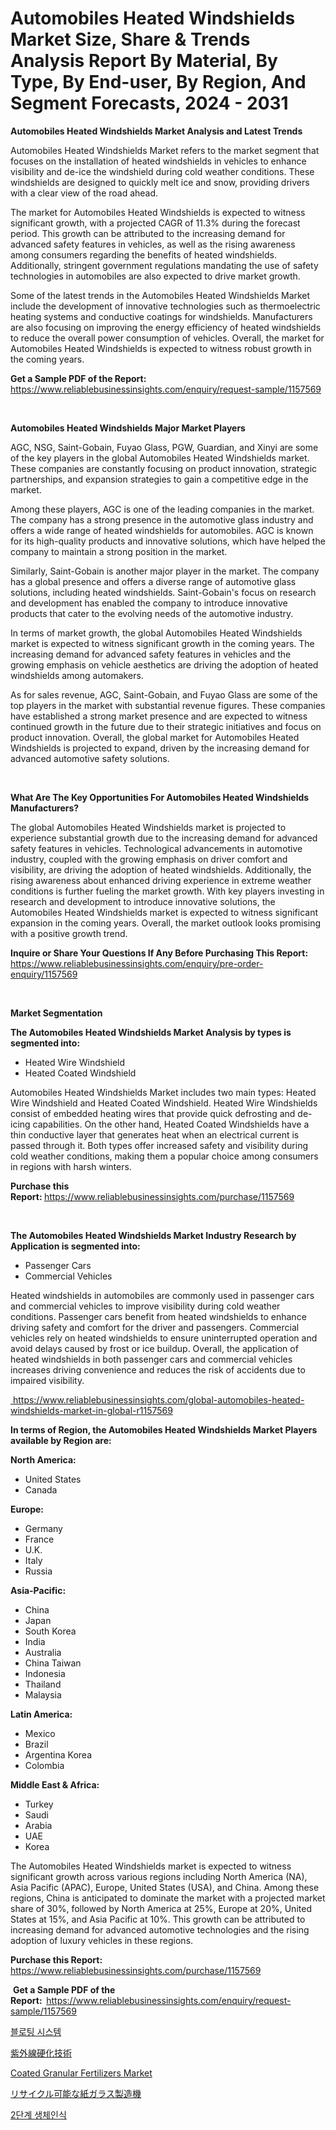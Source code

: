 <p><h1>Automobiles Heated Windshields Market Size, Share & Trends Analysis Report By Material, By Type, By End-user, By Region, And Segment Forecasts, 2024 - 2031</h1></p><p><strong>Automobiles Heated Windshields Market Analysis and Latest Trends</strong></p>
<p><p>Automobiles Heated Windshields Market refers to the market segment that focuses on the installation of heated windshields in vehicles to enhance visibility and de-ice the windshield during cold weather conditions. These windshields are designed to quickly melt ice and snow, providing drivers with a clear view of the road ahead. </p><p>The market for Automobiles Heated Windshields is expected to witness significant growth, with a projected CAGR of 11.3% during the forecast period. This growth can be attributed to the increasing demand for advanced safety features in vehicles, as well as the rising awareness among consumers regarding the benefits of heated windshields. Additionally, stringent government regulations mandating the use of safety technologies in automobiles are also expected to drive market growth.</p><p>Some of the latest trends in the Automobiles Heated Windshields Market include the development of innovative technologies such as thermoelectric heating systems and conductive coatings for windshields. Manufacturers are also focusing on improving the energy efficiency of heated windshields to reduce the overall power consumption of vehicles. Overall, the market for Automobiles Heated Windshields is expected to witness robust growth in the coming years.</p></p>
<p><strong>Get a Sample PDF of the Report:&nbsp;</strong> <a href="https://www.reliablebusinessinsights.com/enquiry/request-sample/1157569">https://www.reliablebusinessinsights.com/enquiry/request-sample/1157569</a></p>
<p>&nbsp;</p>
<p><strong>Automobiles Heated Windshields Major Market Players</strong></p>
<p><p>AGC, NSG, Saint-Gobain, Fuyao Glass, PGW, Guardian, and Xinyi are some of the key players in the global Automobiles Heated Windshields market. These companies are constantly focusing on product innovation, strategic partnerships, and expansion strategies to gain a competitive edge in the market.</p><p>Among these players, AGC is one of the leading companies in the market. The company has a strong presence in the automotive glass industry and offers a wide range of heated windshields for automobiles. AGC is known for its high-quality products and innovative solutions, which have helped the company to maintain a strong position in the market.</p><p>Similarly, Saint-Gobain is another major player in the market. The company has a global presence and offers a diverse range of automotive glass solutions, including heated windshields. Saint-Gobain's focus on research and development has enabled the company to introduce innovative products that cater to the evolving needs of the automotive industry.</p><p>In terms of market growth, the global Automobiles Heated Windshields market is expected to witness significant growth in the coming years. The increasing demand for advanced safety features in vehicles and the growing emphasis on vehicle aesthetics are driving the adoption of heated windshields among automakers.</p><p>As for sales revenue, AGC, Saint-Gobain, and Fuyao Glass are some of the top players in the market with substantial revenue figures. These companies have established a strong market presence and are expected to witness continued growth in the future due to their strategic initiatives and focus on product innovation. Overall, the global market for Automobiles Heated Windshields is projected to expand, driven by the increasing demand for advanced automotive safety solutions.</p></p>
<p>&nbsp;</p>
<p><strong>What Are The Key Opportunities For Automobiles Heated Windshields Manufacturers?</strong></p>
<p><p>The global Automobiles Heated Windshields market is projected to experience substantial growth due to the increasing demand for advanced safety features in vehicles. Technological advancements in automotive industry, coupled with the growing emphasis on driver comfort and visibility, are driving the adoption of heated windshields. Additionally, the rising awareness about enhanced driving experience in extreme weather conditions is further fueling the market growth. With key players investing in research and development to introduce innovative solutions, the Automobiles Heated Windshields market is expected to witness significant expansion in the coming years. Overall, the market outlook looks promising with a positive growth trend.</p></p>
<p><strong>Inquire or Share Your Questions If Any Before Purchasing This Report:</strong> <a href="https://www.reliablebusinessinsights.com/enquiry/pre-order-enquiry/1157569">https://www.reliablebusinessinsights.com/enquiry/pre-order-enquiry/1157569</a></p>
<p>&nbsp;</p>
<p><strong>Market Segmentation</strong></p>
<p><strong>The Automobiles Heated Windshields Market Analysis by types is segmented into:</strong></p>
<p><ul><li>Heated Wire Windshield</li><li>Heated Coated Windshield</li></ul></p>
<p><p>Automobiles Heated Windshields Market includes two main types: Heated Wire Windshield and Heated Coated Windshield. Heated Wire Windshields consist of embedded heating wires that provide quick defrosting and de-icing capabilities. On the other hand, Heated Coated Windshields have a thin conductive layer that generates heat when an electrical current is passed through it. Both types offer increased safety and visibility during cold weather conditions, making them a popular choice among consumers in regions with harsh winters.</p></p>
<p><strong>Purchase this Report:&nbsp;</strong><a href="https://www.reliablebusinessinsights.com/purchase/1157569">https://www.reliablebusinessinsights.com/purchase/1157569</a></p>
<p>&nbsp;</p>
<p><strong>The Automobiles Heated Windshields Market Industry Research by Application is segmented into:</strong></p>
<p><ul><li>Passenger Cars</li><li>Commercial Vehicles</li></ul></p>
<p><p>Heated windshields in automobiles are commonly used in passenger cars and commercial vehicles to improve visibility during cold weather conditions. Passenger cars benefit from heated windshields to enhance driving safety and comfort for the driver and passengers. Commercial vehicles rely on heated windshields to ensure uninterrupted operation and avoid delays caused by frost or ice buildup. Overall, the application of heated windshields in both passenger cars and commercial vehicles increases driving convenience and reduces the risk of accidents due to impaired visibility.</p></p>
<p><a href="https://www.reliablebusinessinsights.com/global-automobiles-heated-windshields-market-in-global-r1157569">&nbsp;https://www.reliablebusinessinsights.com/global-automobiles-heated-windshields-market-in-global-r1157569</a></p>
<p><strong>In terms of Region, the Automobiles Heated Windshields Market Players available by Region are:</strong></p>
<p>
    <p> <strong> North America: </strong>
        <ul>
            <li>United States</li>
            <li>Canada</li>
        </ul>
        </p> 
    <p> <strong> Europe: </strong>
        <ul>
            <li>Germany</li>
            <li>France</li>
            <li>U.K.</li>
            <li>Italy</li>
            <li>Russia</li>
        </ul>
        </p> 
    <p> <strong> Asia-Pacific: </strong>
        <ul>
            <li>China</li>
            <li>Japan</li>
            <li>South Korea</li>
            <li>India</li>
            <li>Australia</li>
            <li>China Taiwan</li>
            <li>Indonesia</li>
            <li>Thailand</li>
            <li>Malaysia</li>
        </ul>
        </p> 
    <p> <strong> Latin America: </strong>
        <ul>
            <li>Mexico</li>
            <li>Brazil</li>
            <li>Argentina Korea</li>
            <li>Colombia</li>
        </ul>
        </p> 
    <p> <strong> Middle East & Africa: </strong>
        <ul>
            <li>Turkey</li>
            <li>Saudi</li>
            <li>Arabia</li>
            <li>UAE</li>
            <li>Korea</li>
        </ul>
    </p>
    </p>
<p><p>The Automobiles Heated Windshields market is expected to witness significant growth across various regions including North America (NA), Asia Pacific (APAC), Europe, United States (USA), and China. Among these regions, China is anticipated to dominate the market with a projected market share of 30%, followed by North America at 25%, Europe at 20%, United States at 15%, and Asia Pacific at 10%. This growth can be attributed to increasing demand for advanced automotive technologies and the rising adoption of luxury vehicles in these regions.</p></p>
<p><strong>Purchase this Report: </strong><a href="https://www.reliablebusinessinsights.com/purchase/1157569">https://www.reliablebusinessinsights.com/purchase/1157569</a></p>
<p>&nbsp;<strong>Get a Sample PDF of the Report:&nbsp;&nbsp;</strong><a href="https://www.reliablebusinessinsights.com/enquiry/request-sample/1157569">https://www.reliablebusinessinsights.com/enquiry/request-sample/1157569</a></p>
<p><strong></strong></p>
<p><p><a href="https://medium.com/@cierrahayes645/%EB%B8%94%EB%A1%9C%ED%8C%85-%EC%8B%9C%EC%8A%A4%ED%85%9C-%EC%8B%9C%EC%9E%A5-%EA%B7%9C%EB%AA%A8%EB%8A%94-%EA%B8%80%EB%A1%9C%EB%B2%8C-%EC%82%B0%EC%97%85%EC%97%90%EC%84%9C-%EC%B5%9C%EA%B3%A0%EC%9D%98-%EB%A7%88%EC%BC%80%ED%8C%85-%EC%B1%84%EB%84%90%EC%9D%84-%EB%B3%B4%EC%97%AC%EC%A4%8D%EB%8B%88%EB%8B%A4-5b8a087d6d29">블로팅 시스템</a></p><p><a href="https://medium.com/@kelscdowell78456/%E7%B4%AB%E5%A4%96%E7%B7%9A%E7%A1%AC%E5%8C%96%E6%8A%80%E8%A1%93%E5%B8%82%E5%A0%B4%E8%A6%8F%E6%A8%A1%E3%81%8C-%E4%B8%96%E7%95%8C%E3%81%AE%E7%94%A3%E6%A5%AD%E3%81%AB%E3%81%8A%E3%81%91%E3%82%8B%E6%9C%80%E9%81%A9%E3%81%AA%E3%83%9E%E3%83%BC%E3%82%B1%E3%83%86%E3%82%A3%E3%83%B3%E3%82%B0%E3%83%81%E3%83%A3%E3%83%B3%E3%83%8D%E3%83%AB%E3%82%92%E6%98%8E%E3%82%89%E3%81%8B%E3%81%AB%E3%81%97%E3%81%BE%E3%81%99-11c19e8fd2bd">紫外線硬化技術</a></p><p><a href="https://github.com/RichRobinson5/Market-Research-Report-List-5/blob/main/coated-granular-fertilizers-market.md">Coated Granular Fertilizers Market</a></p><p><a href="https://github.com/schmahlson/Market-Research-Report-List-1/blob/main/172366688290.md">リサイクル可能な紙ガラス製造機</a></p><p><a href="https://medium.com/@rickymetzdvm/2024%EB%85%84%EB%B6%80%ED%84%B0-2031%EB%85%84%EA%B9%8C%EC%A7%80%EC%9D%98-%EA%B8%B0%EA%B0%84%EC%97%90-%EB%8C%80%ED%95%B4-%EC%98%88%EC%83%81%EB%90%9C-2%EC%B0%A8-%EC%9D%B8%EC%A6%9D-%EB%B0%94%EC%9D%B4%EC%98%A4%EB%A9%94%ED%8A%B8%EB%A6%AD%EC%8A%A4-%EC%8B%9C%EC%9E%A5-%EB%B6%84%EC%84%9D-%EB%B0%8F-%EA%B7%9C%EB%AA%A8%EC%9E%85%EB%8B%88%EB%8B%A4-7cdff81f6ead">2단계 생체인식</a></p></p>